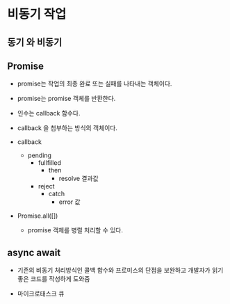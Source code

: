 # 비동기 작업

## 동기 와 비동기

## Promise

- promise는 작업의 최종 완료 또는 실패를 나타내는 객체이다.
- promise는 promise 객체를 반환한다.
- 인수는 callback 함수다.
- callback 을 첨부하는 방식의 객체이다.

- callback

  - pending
    - fullfilled
      - then
        - resolve 결과값
    - reject
      - catch
        - error 값

- Promise.all([])
  - promise 객체를 병렬 처리할 수 있다.

## async await

- 기존의 비동기 처리방식인 콜백 함수와 프로미스의 단점을 보완하고 개발자가 읽기 좋은 코드를 작성하게 도와줌

- 마이크로태스크 큐
